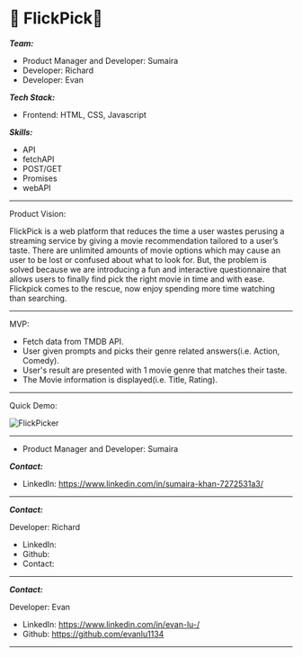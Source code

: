 # 🎥 FlickPick🎥


***Team:***
* Product Manager and Developer: Sumaira 
* Developer: Richard 
* Developer: Evan

***Tech Stack:***
* Frontend: HTML, CSS, Javascript

***Skills:***
* API
* fetchAPI
* POST/GET
* Promises
* webAPI
___

Product Vision:

FlickPick is a web platform that reduces the time a user wastes perusing a streaming service by giving a movie recommendation tailored to a user’s taste.
There are unlimited amounts of movie options which may cause an user to be lost or confused about what to look for. But, the problem is solved because we are introducing a fun and interactive questionnaire that allows users to finally find pick the right movie in time and with ease. Flickpick comes to the rescue, now enjoy spending more time watching than searching.

___

MVP:
* Fetch data from TMDB API.
* User given prompts and picks their genre related answers(i.e. Action, Comedy). 
* User's result are presented with 1 movie genre that matches their taste.
* The Movie information is displayed(i.e. Title, Rating).

___

Quick Demo:

![FlickPicker](https://user-images.githubusercontent.com/96028977/192176515-013c82f6-fef9-4549-aefd-9b9131316697.gif)

___


* Product Manager and Developer: Sumaira 

***Contact:*** 
* LinkedIn:  https://www.linkedin.com/in/sumaira-khan-7272531a3/

___

***Contact:*** 

Developer: Richard

* LinkedIn: 
* Github: 
* Contact:

___

***Contact:*** 

Developer: Evan 

* LinkedIn: https://www.linkedin.com/in/evan-lu-/
* Github: https://github.com/evanlu1134

___

